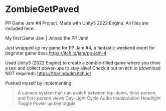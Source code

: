 # ZombieGetPaved
PP Game Jam #4 Project. Made with Unity5 2022 Engine. All files are included here.

My first Game Jam | Joined the PP Jam! 

Just wrapped up my game for PP Jam #4, a fantastic weekend event for beginner game devs 
https://itch.io/jam/pp-jam-4

Used Unity5 (2022 Engine) to create a zombie-filled game where you drive a taxi and collect power-ups to stay alive!  Check it out on itch.io (download NOT required): https://tharindudm.itch.io/

Pushed myself by implementing:
> A camera system that can switch between top-down, third-person, and first-person views
> Day-Light Cycle
> Audio manipulation
> Headlight Toggle
> Power up key toggle
